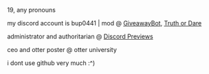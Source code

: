 19, any pronouns

my discord account is bup0441 | mod @ [GiveawayBot](https://giveawaybot.party/), [Truth or Dare](https://truthordarebot.xyz)

administrator and authoritarian @ [Discord Previews](https://discordpreviews.com/)

ceo and otter poster @ otter university

i dont use github very much :^)
